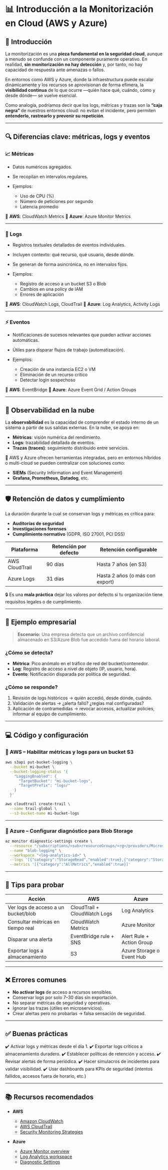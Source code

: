 # 📊 Introducción a la Monitorización en Cloud (AWS y Azure)

## 🧭 Introducción

La monitorización es una **pieza fundamental en la seguridad cloud**, aunque a menudo se confunde con un componente puramente operativo. En realidad, **sin monitorización no hay detección** y, por tanto, no hay capacidad de respuesta ante amenazas o fallos.

En entornos como AWS y Azure, donde la infraestructura puede escalar dinámicamente y los recursos se aprovisionan de forma efímera, la **visibilidad continua** de lo que ocurre —quién hace qué, cuándo, cómo y desde dónde— se vuelve esencial.

Como analogía, podríamos decir que los logs, métricas y trazas son la **“caja negra”** de nuestros entornos cloud: no evitan el incidente, pero permiten **entenderlo, rastrearlo y prevenir su repetición**.

---

## 🔍 Diferencias clave: métricas, logs y eventos

### 📈 Métricas

* Datos numéricos agregados.
* Se recopilan en intervalos regulares.
* Ejemplos:

  * Uso de CPU (%)
  * Número de peticiones por segundo
  * Latencia promedio

📌 **AWS**: CloudWatch Metrics
📌 **Azure**: Azure Monitor Metrics

---

### 📄 Logs

* Registros textuales detallados de eventos individuales.
* Incluyen contexto: qué recurso, qué usuario, desde dónde.
* Se generan de forma asincrónica, no en intervalos fijos.
* Ejemplos:

  * Registro de acceso a un bucket S3 o Blob
  * Cambios en una policy de IAM
  * Errores de aplicación

📌 **AWS**: CloudWatch Logs, CloudTrail
📌 **Azure**: Log Analytics, Activity Logs

---

### ⚡ Eventos

* Notificaciones de sucesos relevantes que pueden activar acciones automáticas.
* Útiles para disparar flujos de trabajo (automatización).
* Ejemplos:

  * Creación de una instancia EC2 o VM
  * Eliminación de un recurso crítico
  * Detectar login sospechoso

📌 **AWS**: EventBridge
📌 **Azure**: Azure Event Grid / Action Groups

---

## 🔭 Observabilidad en la nube

La **observabilidad** es la capacidad de comprender el estado interno de un sistema a partir de sus salidas externas. En la nube, se apoya en:

* **Métricas**: visión numérica del rendimiento.
* **Logs**: trazabilidad detallada de eventos.
* **Trazas (traces)**: seguimiento distribuido entre servicios.

📌 AWS y Azure ofrecen herramientas integradas, pero en entornos híbridos o multi-cloud se pueden centralizar con soluciones como:

* **SIEMs** (Security Information and Event Management)
* **Grafana, Prometheus, Datadog**, etc.

---

## 🛡️ Retención de datos y cumplimiento

La duración durante la cual se conservan logs y métricas es crítica para:

* **Auditorías de seguridad**
* **Investigaciones forenses**
* **Cumplimiento normativo** (GDPR, ISO 27001, PCI DSS)

| **Plataforma** | **Retención por defecto** | **Retención configurable**      |
| -------------- | ------------------------- | ------------------------------- |
| AWS CloudTrail | 90 días                   | Hasta 7 años (en S3)            |
| Azure Logs     | 31 días                   | Hasta 2 años (o más con export) |

🔒 Es una **mala práctica** dejar los valores por defecto si tu organización tiene requisitos legales o de cumplimiento.

---

## 🧪 Ejemplo empresarial

> **Escenario:** Una empresa detecta que un archivo confidencial almacenado en S3/Azure Blob fue accedido fuera del horario laboral.

### ¿Cómo se detecta?

* **Métrica**: Pico anómalo en el tráfico de red del bucket/contenedor.
* **Log**: Registro de acceso a nivel de objeto (IP, usuario, hora).
* **Evento**: Notificación disparada por política de seguridad.

### ¿Cómo se responde?

1. Revisión de logs históricos → quién accedió, desde dónde, cuándo.
2. Validación de alertas → ¿alerta falló? ¿reglas mal configuradas?
3. Aplicación de contramedidas → revocar accesos, actualizar policies, informar al equipo de cumplimiento.

---

## 💻 Código y configuración

### 🔧 AWS – Habilitar métricas y logs para un bucket S3

```bash
aws s3api put-bucket-logging \
  --bucket mi-bucket \
  --bucket-logging-status '{
    "LoggingEnabled": {
      "TargetBucket": "mi-bucket-logs",
      "TargetPrefix": "logs/"
    }
  }'
```

```bash
aws cloudtrail create-trail \
  --name trail-global \
  --s3-bucket-name mi-bucket-logs
```

---

### 🔧 Azure – Configurar diagnóstico para Blob Storage

```bash
az monitor diagnostic-settings create \
  --resource "/subscriptions/<sub>/resourceGroups/<rg>/providers/Microsoft.Storage/storageAccounts/<storage>" \
  --name "blob-logging" \
  --workspace "<log-analytics-id>" \
  --logs '[{"category":"StorageRead","enabled":true},{"category":"StorageWrite","enabled":true}]' \
  --metrics '[{"category":"AllMetrics","enabled":true}]'
```

---

## 🧪 Tips para probar

| Acción                              | AWS                          | Azure                     |
| ----------------------------------- | ---------------------------- | ------------------------- |
| Ver logs de acceso a un bucket/blob | CloudTrail + CloudWatch Logs | Log Analytics             |
| Consultar métricas en tiempo real   | CloudWatch Metrics           | Azure Monitor             |
| Disparar una alerta                 | EventBridge rule + SNS       | Alert Rule + Action Group |
| Exportar logs a almacenamiento      | S3                           | Azure Storage o Event Hub |

---

## ❌ Errores comunes

* **No activar logs** de acceso a recursos sensibles.
* Conservar logs por solo 7–30 días sin exportación.
* No separar métricas de seguridad y operativas.
* Ignorar las trazas (útiles en microservicios).
* Crear alertas pero no probarlas → falsa sensación de seguridad.

---

## ✅ Buenas prácticas

✔️ Activar logs y métricas desde el día 1.
✔️ Exportar logs críticos a almacenamiento duradero.
✔️ Establecer políticas de retención y acceso.
✔️ Revisar alertas de forma periódica.
✔️ Hacer simulacros de incidentes para validar visibilidad.
✔️ Usar dashboards para KPIs de seguridad (intentos fallidos, accesos fuera de horario, etc.)

---

## 📚 Recursos recomendados

* **AWS**

  * [Amazon CloudWatch](https://docs.aws.amazon.com/cloudwatch/)
  * [AWS CloudTrail](https://docs.aws.amazon.com/awscloudtrail/)
  * [Security Monitoring Strategies](https://docs.aws.amazon.com/whitepapers/latest/security-monitoring-strategies/)

* **Azure**

  * [Azure Monitor overview](https://learn.microsoft.com/en-us/azure/azure-monitor/overview)
  * [Log Analytics workspace](https://learn.microsoft.com/en-us/azure/azure-monitor/logs/log-analytics-workspace-overview)
  * [Diagnostic Settings](https://learn.microsoft.com/en-us/azure/azure-monitor/essentials/diagnostic-settings)